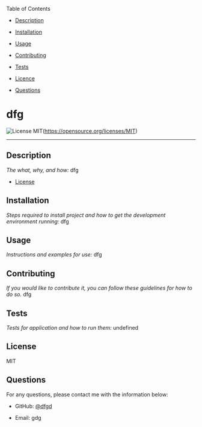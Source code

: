 Table of Contents 


* [Description](#description)

* [Installation](#installation)

* [Usage](#usage)

* [Contributing](#contrib)

* [Tests](#tests)

* [Licence](#license)

* [Questions](#questions)

# dfg

![License MIT](https://img.shields.io/badge/License-MIT-yellow.svg)(https://opensource.org/licenses/MIT)

---

## Description
*The what, why, and how:*
dfg

* [License](#license)

## Installation
*Steps required to install project and how to get the development environment running:*
dfg

## Usage
*Instructions and examples for use:*
dfg

## Contributing
*If you would like to contribute it, you can follow these guidelines for how to do so.*
dfg

## Tests
*Tests for application and how to run them:*
undefined

## License
MIT

## Questions
For any questions, please contact me with the information below:
* GitHub: [@dfgd](https://github.com/dfgd)

* Email: gdg
